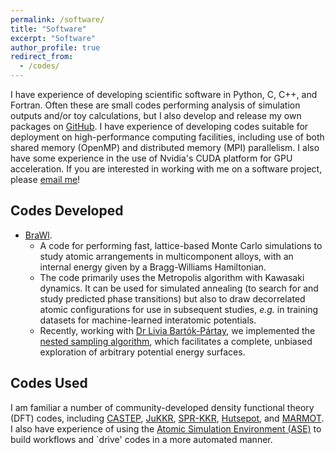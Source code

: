 ```yaml
---
permalink: /software/
title: "Software"
excerpt: "Software"
author_profile: true
redirect_from: 
  - /codes/
---
```


I have experience of developing scientific software in Python, C, C++, and Fortran. Often these are small codes performing analysis of simulation outputs and/or toy calculations, but I also develop and release my own packages on [GitHub](https://github.com/chriswoodgate). I have experience of developing codes suitable for deployment on high-performance computing facilities, including use of both shared memory (OpenMP) and distributed memory (MPI) parallelism. I also have some experience in the use of Nvidia's CUDA platform for GPU acceleration. If you are interested in working with me on a software project, please [email me](mailto:christopher.woodgate@physics.org)!

Codes Developed
-----
* [BraWl](https://github.com/ChrisWoodgate/BraWl).
  * A code for performing fast, lattice-based Monte Carlo simulations to study atomic arrangements in multicomponent alloys, with an internal energy given by a Bragg-Williams Hamiltonian.
  * The code primarily uses the Metropolis algorithm with Kawasaki dynamics. It can be used for simulated annealing (to search for and study predicted phase transitions) but also to draw decorrelated atomic configurations for use in subsequent studies, *e.g.* in training datasets for machine-learned interatomic potentials.
  * Recently, working with [Dr Livia Bartók-Pártay](https://warwick.ac.uk/fac/sci/chemistry/staff/liviabartokpartay/), we implemented the [nested sampling algorithm](https://en.wikipedia.org/wiki/Nested_sampling_algorithm), which facilitates a complete, unbiased exploration of arbitrary potential energy surfaces.

Codes Used
-----
I am familiar a number of community-developed density functional theory (DFT) codes, including [CASTEP](http://www.castep.org), [JuKKR](https://jukkr.fz-juelich.de), [SPR-KKR](https://www.ebert.cup.uni-muenchen.de/old/), [Hutsepot](https://hutsepot.jku.at), and [MARMOT](https://warwick.ac.uk/marmotcode). I also have experience of using the [Atomic Simulation Environment (ASE)](https://wiki.fysik.dtu.dk/ase/) to build workflows and `drive' codes in a more automated manner.

